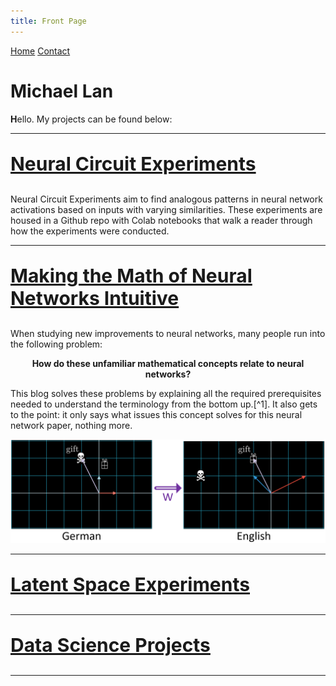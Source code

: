 ```yaml
---
title: Front Page
---
```


<head>
    <link rel="stylesheet" href="index.css">
</head>

<div class="topnav">
  <a class="active" href="#home">Home</a>
  <a href="#contact">Contact</a>
</div>

<p align="center"><h1><b>Michael Lan</b></h1></p>

<!---
--->
<span><b>H</b></span>ello. My projects can be found below:

---
<p style="font-size:30px"><b>
<a href="">Neural Circuit Experiments</a>
</b></p>

Neural Circuit Experiments aim to find analogous patterns in neural network activations based on inputs with varying similarities. These experiments are housed in a Github repo with Colab notebooks that walk a reader through how the experiments were conducted.

---
<p style="font-size:30px"><b>
<a href="eduBlogHome.html">Making the Math of Neural Networks Intuitive</a>
</b></p>

When studying new improvements to neural networks, many people run into the following problem:

<p align="center">
<b>How do these unfamiliar mathematical concepts relate to neural networks?</b></p>

This blog solves these problems by explaining all the required prerequisites needed to understand the terminology from the bottom up.[^1]. It also gets to the point: it only says what issues this concept solves for this neural network paper, nothing more. 

![gift_cob](/cob/gift_cob.PNG)

---
<p style="font-size:30px"><b>
<a href="">Latent Space Experiments</a>
</b></p>

---
<p style="font-size:30px"><b>
<a href="">Data Science Projects</a>
</b></p>

---




